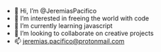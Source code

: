 - 👋 Hi, I’m @JeremiasPacifico
- 👀 I’m interested in freeing the world with code
- 🌱 I’m currently learning javascript
- 💞️ I’m looking to collaborate on creative projects
- 📫 jeremias.pacifico@protonmail.com

<!---
JeremiasPacifico/JeremiasPacifico is a ✨ special ✨ repository because its `README.md` (this file) appears on your GitHub profile.
You can click the Preview link to take a look at your changes.
--->
